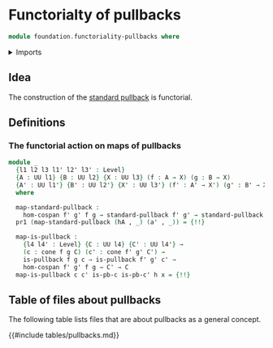 # Functorialty of pullbacks

```agda
module foundation.functoriality-pullbacks where
```

<details><summary>Imports</summary>

```agda
open import foundation.action-on-identifications-functions
open import foundation.cones-over-cospans
open import foundation.dependent-pair-types
open import foundation.morphisms-cospans
open import foundation.universe-levels

open import foundation-core.equivalences
open import foundation-core.identity-types
open import foundation-core.pullbacks
```

</details>

## Idea

The construction of the [standard pullback](foundation-core.pullbacks.md) is
functorial.

## Definitions

### The functorial action on maps of pullbacks

```agda
module _
  {l1 l2 l3 l1' l2' l3' : Level}
  {A : UU l1} {B : UU l2} {X : UU l3} (f : A → X) (g : B → X)
  {A' : UU l1'} {B' : UU l2'} {X' : UU l3'} (f' : A' → X') (g' : B' → X')
  where

  map-standard-pullback :
    hom-cospan f' g' f g → standard-pullback f' g' → standard-pullback f g
  pr1 (map-standard-pullback (hA , _) (a' , _)) = {!!}

  map-is-pullback :
    {l4 l4' : Level} {C : UU l4} {C' : UU l4'} →
    (c : cone f g C) (c' : cone f' g' C') →
    is-pullback f g c → is-pullback f' g' c' →
    hom-cospan f' g' f g → C' → C
  map-is-pullback c c' is-pb-c is-pb-c' h x = {!!}
```

## Table of files about pullbacks

The following table lists files that are about pullbacks as a general concept.

{{#include tables/pullbacks.md}}

